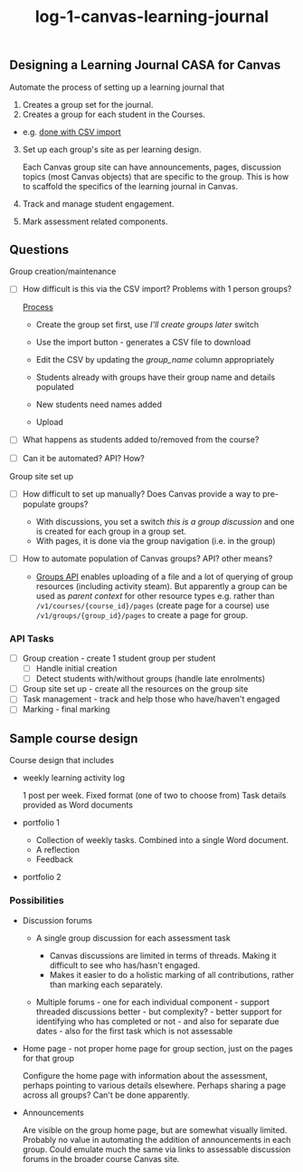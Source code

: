 ﻿---
backlinks:
- title: Canvas Learning Journal
  url: /memex/sense/CASA/CASA/canvas-learning-journal.html
title: log-1-canvas-learning-journal
---
## Designing a Learning Journal CASA for Canvas

Automate the process of setting up a learning journal that

1. Creates a group set for the journal.
2. Creates a group for each student in the Courses.

  - e.g. [done with CSV import](https://community.canvaslms.com/t5/Instructor-Guide/How-do-I-import-groups-in-a-group-set/ta-p/417799)
3. Set up each group's site as per learning design.

    Each Canvas group site can have announcements, pages, discussion topics (most Canvas objects) that are specific to the group. This is how to scaffold the specifics of the learning journal in Canvas. 

4. Track and manage student engagement.
5. Mark assessment related components.


## Questions

Group creation/maintenance

- [ ] How difficult is this via the CSV import? Problems with 1 person groups?

    [Process](https://community.canvaslms.com/t5/Instructor-Guide/How-do-I-import-groups-in-a-group-set/ta-p/417799)

    - Create the group set first, use _I'll create groups later_ switch
    - Use the import button - generates a CSV file to download

    - Edit the CSV by updating the _group_name_ column appropriately
    - Students already with groups have their group name and details populated
    - New students need names added
    - Upload

- [ ] What happens as students added to/removed from the course? 
- [ ] Can it be automated? API? How?

Group site set up

- [ ] How difficult to set up manually? Does Canvas provide a way to pre-populate groups?

    - With discussions, you set a switch _this is a group discussion_ and one is created for each group in a group set.
    - With pages, it is done via the group navigation (i.e. in the group)
- [ ] How to automate population of Canvas groups? API? other means?

    - [Groups API](https://canvas.instructure.com/doc/api/groups.html) enables uploading of a file and a lot of querying of group resources (including activity steam). But apparently a group can be used as _parent context_ for other resource types e.g. rather than `/v1/courses/{course_id}/pages` (create page for a course) use `/v1/groups/{group_id}/pages` to create a page for  group.

### API Tasks

- [ ] Group creation - create 1 student group per student
    - [ ] Handle initial creation
    - [ ] Detect students with/without groups (handle late enrolments)
- [ ] Group site set up - create all the resources on the group site
- [ ] Task management - track and help those who have/haven't engaged
- [ ] Marking - final marking

## Sample course design

Course design that includes

- weekly learning activity log

    1 post per week. Fixed format (one of two to choose from)
    Task details provided as Word documents

- portfolio 1

    - Collection of weekly tasks. Combined into a single Word document.  
    - A reflection
    - Feedback
- portfolio 2

### Possibilities

- Discussion forums
    - A single group discussion for each assessment task 

      - Canvas discussions are limited in terms of threads. Making it difficult to see who has/hasn't engaged.
      - Makes it easier to do a holistic marking of all contributions, rather than marking each separately.
    - Multiple forums - one for each individual component - support threaded discussions better - but complexity? - better support for identifying who has completed or not - and also for separate due dates - also for the first task which is not assessable

- Home page - not proper home page for group section, just on the pages for that group

    Configure the home page with information about the assessment, perhaps pointing to various details elsewhere. Perhaps sharing a page across all groups?  Can't be done apparently.

- Announcements

    Are visible on the group home page, but are somewhat visually limited. Probably no value in automating the addition of announcements in each group.  Could emulate much the same via links to assessable discussion forums in the broader course Canvas site.